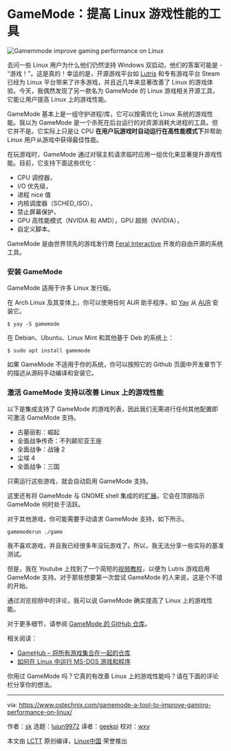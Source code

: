 [#]: collector: (lujun9972)
[#]: translator: (geekpi)
[#]: reviewer: (wxy)
[#]: publisher: ( )
[#]: url: ( )
[#]: subject: (GameMode – A Tool To Improve Gaming Performance On Linux)
[#]: via: (https://www.ostechnix.com/gamemode-a-tool-to-improve-gaming-performance-on-linux/)
[#]: author: (sk https://www.ostechnix.com/author/sk/)

GameMode：提高 Linux 游戏性能的工具
======

![Gamemmode improve gaming performance on Linux][1]

去问一些 Linux 用户为什么他们仍然坚持 Windows 双启动，他们的答案可能是 - “游戏！”。这是真的！幸运的是，开源游戏平台如 [Lutris][2] 和专有游戏平台 Steam 已经为 Linux 平台带来了许多游戏，并且近几年来显著改善了 Linux 的游戏体验。今天，我偶然发现了另一款名为 GameMode 的 Linux 游戏相关开源工具，它能让用户提高 Linux 上的游戏性能。

GameMode 基本上是一组守护进程/库，它可以按需优化 Linux 系统的游戏性能。我以为 GameMode 是一个杀死在后台运行的对资源消耗大进程的工具。但它并不是。它实际上只是让 CPU **在用户玩游戏时自动运行在高性能模式下**并帮助 Linux 用户从游戏中获得最佳性能。

在玩游戏时，GameMode 通过对宿主机请求临时应用一组优化来显著提升游戏性能。目前，它支持下面这些优化：

* CPU 调控器，
* I/O 优先级，
* 进程 nice 值
* 内核调度器（SCHED_ISO），
* 禁止屏幕保护，
* GPU 高性能模式（NVIDIA 和 AMD），GPU 超频（NVIDIA），
* 自定义脚本。

GameMode 是由世界领先的游戏发行商 [Feral Interactive][3] 开发的自由开源的系统工具。

### 安装 GameMode

GameMode 适用于许多 Linux 发行版。

在 Arch Linux 及其变体上，你可以使用任何 AUR 助手程序，如 [Yay][5] 从 [AUR][4] 安装它。

```
$ yay -S gamemode
```

在 Debian、Ubuntu、Linux Mint 和其他基于 Deb 的系统上：

```
$ sudo apt install gamemode
```

如果 GameMode 不适用于你的系统，你可以按照它的 Github 页面中开发章节下的描述从源码手动编译和安装它。

### 激活 GameMode 支持以改善 Linux 上的游戏性能

以下是集成支持了 GameMode 的游戏列表，因此我们无需进行任何其他配置即可激活 GameMode 支持。

  * 古墓丽影：崛起
  * 全面战争传奇：不列颠尼亚王座
  * 全面战争：战锤 2
  * 尘埃 4
  * 全面战争：三国

只需运行这些游戏，就会自动启用 GameMode 支持。

这里还有将 GameMode 与 GNOME shell 集成的的[扩展][6]。它会在顶部指示 GameMode 何时处于活跃。

对于其他游戏，你可能需要手动请求 GameMode 支持，如下所示。

```
gamemoderun ./game
```

我不喜欢游戏，并且我已经很多年没玩游戏了。所以，我无法分享一些实际的基准测试。

但是，我在 Youtube 上找到了一个简短的[视频教程](https://youtu.be/4gyRyYfyGJw)，以便为 Lutris 游戏启用 GameMode 支持。对于那些想要第一次尝试 GameMode 的人来说，这是个不错的开始。

通过浏览视频中的评论，我可以说 GameMode 确实提高了 Linux 上的游戏性能。

对于更多细节，请参阅 [GameMode 的 GitHub 仓库][7]。

相关阅读：

* [GameHub – 将所有游戏集合在一起的仓库][8]
* [如何在 Linux 中运行 MS-DOS 游戏和程序][9]

你用过 GameMode 吗？它真的有改善 Linux 上的游戏性能吗？请在下面的评论栏分享你的想法。

--------------------------------------------------------------------------------

via: https://www.ostechnix.com/gamemode-a-tool-to-improve-gaming-performance-on-linux/

作者：[sk][a]
选题：[lujun9972][b]
译者：[geekpi](https://github.com/geekpi)
校对：[wxy](https://github.com/wxy)

本文由 [LCTT](https://github.com/LCTT/TranslateProject) 原创编译，[Linux中国](https://linux.cn/) 荣誉推出

[a]: https://www.ostechnix.com/author/sk/
[b]: https://github.com/lujun9972
[1]: https://www.ostechnix.com/wp-content/uploads/2019/07/Gamemode-720x340.png
[2]: https://www.ostechnix.com/manage-games-using-lutris-linux/
[3]: http://www.feralinteractive.com/en/
[4]: https://aur.archlinux.org/packages/gamemode/
[5]: https://www.ostechnix.com/yay-found-yet-another-reliable-aur-helper/
[6]: https://github.com/gicmo/gamemode-extension
[7]: https://github.com/FeralInteractive/gamemode
[8]: https://www.ostechnix.com/gamehub-an-unified-library-to-put-all-games-under-one-roof/
[9]: https://www.ostechnix.com/how-to-run-ms-dos-games-and-programs-in-linux/
